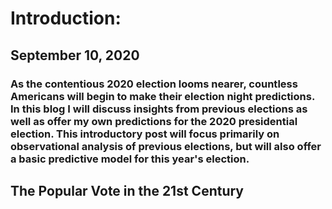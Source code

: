 # Introduction: 

## September 10, 2020

### As the contentious 2020 election looms nearer, countless Americans will begin to make their election night predictions. In this blog I will discuss insights from previous elections as well as offer my own predictions for the 2020 presidential election. This introductory post will focus primarily on observational analysis of previous elections, but will also offer a basic predictive model for this year's election. 

## The Popular Vote in the 21st Century

